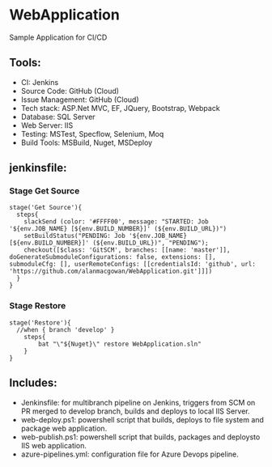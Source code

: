 # WebApplication
Sample Application for CI/CD


## Tools:
* CI: Jenkins 
* Source Code: GitHub (Cloud)
* Issue Management: GitHub (Cloud)
* Tech stack: ASP.Net MVC, EF, JQuery, Bootstrap, Webpack
* Database: SQL Server
* Web Server: IIS
* Testing: MSTest, Specflow, Selenium, Moq
* Build Tools: MSBuild, Nuget, MSDeploy

## jenkinsfile:

### Stage Get Source
```
stage('Get Source'){
  steps{
    slackSend (color: '#FFFF00', message: "STARTED: Job '${env.JOB_NAME} [${env.BUILD_NUMBER}]' (${env.BUILD_URL})")
    setBuildStatus("PENDING: Job '${env.JOB_NAME} [${env.BUILD_NUMBER}]' (${env.BUILD_URL})", "PENDING");
    checkout([$class: 'GitSCM', branches: [[name: 'master']], doGenerateSubmoduleConfigurations: false, extensions: [], submoduleCfg: [], userRemoteConfigs: [[credentialsId: 'github', url: 'https://github.com/alanmacgowan/WebApplication.git']]])
  }
}
```
### Stage Restore
```
stage('Restore'){
  //when { branch 'develop' }
    steps{
        bat "\"${Nuget}\" restore WebApplication.sln"
    }
}
```

## Includes:
* Jenkinsfile: for multibranch pipeline on Jenkins, triggers from SCM on PR merged to develop branch, builds and deploys to local IIS Server.
* web-deploy.ps1: powershell script that builds, deploys to file system and package web application.
* web-publish.ps1: powershell script that builds, packages and deploysto IIS web application.
* azure-pipelines.yml: configuration file for Azure Devops pipeline.

